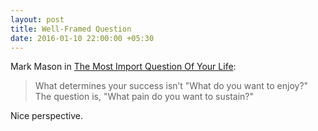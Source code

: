 ```yaml
---
layout: post
title: Well-Framed Question
date: 2016-01-10 22:00:00 +05:30
---
```


Mark Mason in [The Most Import Question Of Your Life][1]:

>  What determines your success isn’t "What do you want to enjoy?" The question is, "What pain do you want to sustain?"

Nice perspective.

[1]:	http://markmanson.net/question
